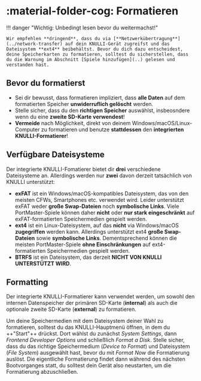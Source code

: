 # :material-folder-cog: Formatieren

!!! danger "Wichtig: Unbedingt lesen bevor du weitermachst!"

    Wir empfehlen **dringend**, dass du via [**Netzwerkübertragung**](../network-transfer) auf dein KNULLI-Gerät zugreifst und das Dateisystem **ext4** beibehältst. Bevor du dich dazu entscheidest, deine Speicherkarten zu formatieren, solltest du sicherstellen, dass du die Warnung im Abschnitt [Spiele hinzufügen](..) gelesen und verstanden hast.

## Bevor du formatierst

* Sei dir bewusst, dass formatieren impliziert, dass **alle Daten** auf dem formatierten Speicher **unwiderruflich gelöscht** werden.
* Stelle sicher, dass du den **richtigen Speicher** auswählst, insbeosndere wenn du eine **zweite SD-Karte verwendest**!
* **Vermeide** nach Möglichkeit, direkt von deinem Windows/macOS/Linux-Computer zu formatieren und benutze **stattdessen** den **integrierten KNULLI-Formatierer**!

## Verfügbare Dateisysteme

Der integrierte KNULLI-Fomatierer bietet dir **drei** verschiedene Dateisysteme an. Allerdings werden nur **zwei** davon derzeit tatsächlich von KNULLI unterstützt:

* **exFAT** ist ein Windows/macOS-kompatibles Dateisystem, das von den meisten CFWs, Smartphones etc. verwendet wird. Leider unterstützt exFAT weder **große Swap-Dateien** noch **symbolische Links**. Viele PortMaster-Spiele können daher **nicht** oder **nur stark eingeschränkt** auf exFAT-formatierten Speichermedien gespielt werden.
* **ext4** ist ein Linux-Dateisystem, auf das **nicht** via Windows/macOS **zugegriffen** werden kann. Allerdings unterstützt ext4 **große Swap-Dateien** sowie **symbolische Links**. Dementsprechend können die meisten PortMaster-Spiele **ohne Einschränkungen** auf ext4-formatierten Speichermedien gespielt werden.
* **BTRFS** ist ein Dateisystem, das derzeit **NICHT VON KNULLI UNTERSTÜTZT WIRD**.

## Formatting

Der integrierte KNULLI-Formatierer kann verwendet werden, um sowohl den internen Datenspeicher der primären SD-Karte (**internal**) als auch die optionale zweite SD-Karte (**external**) zu formatieren.

Um deine Speichermedien mit dem Dateisystem deiner Wahl zu formatieren, solltest du das KNULLI-Hauptmenü öffnen, in dem du ++"Start"++ drückst. Dort wählst du zunächst *System Settings*, dann *Frontend Developer Options* und schließlich *Format a Disk*. Stelle sicher, dass du das richtige Speichermedium (*Device to Format*) und Dateisystem (*File System*) ausgewählt hast, bevor du mit *Format Now* die Formatierung auslöst. Die eigentliche Formatierung findet dann während des nächsten Bootvorganges statt, du solltest dein Gerät also neustarten, um die Formatierung abzuschließen.
